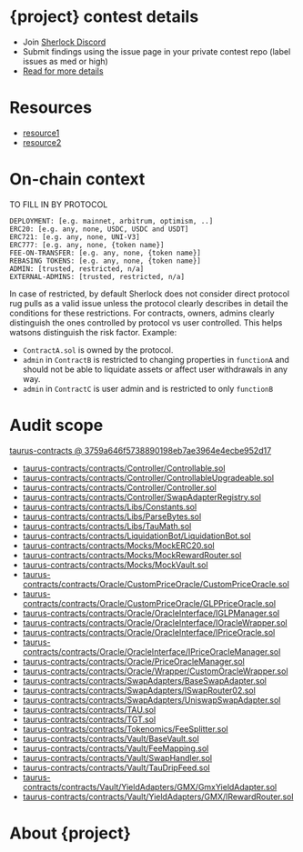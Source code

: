 # {project} contest details

- Join [Sherlock Discord](https://discord.gg/MABEWyASkp)
- Submit findings using the issue page in your private contest repo (label issues as med or high)
- [Read for more details](https://docs.sherlock.xyz/audits/watsons)

# Resources

- [resource1](url)
- [resource2](url)

# On-chain context

TO FILL IN BY PROTOCOL

```
DEPLOYMENT: [e.g. mainnet, arbitrum, optimism, ..]
ERC20: [e.g. any, none, USDC, USDC and USDT]
ERC721: [e.g. any, none, UNI-V3]
ERC777: [e.g. any, none, {token name}]
FEE-ON-TRANSFER: [e.g. any, none, {token name}]
REBASING TOKENS: [e.g. any, none, {token name}]
ADMIN: [trusted, restricted, n/a]
EXTERNAL-ADMINS: [trusted, restricted, n/a]
```

In case of restricted, by default Sherlock does not consider direct protocol rug pulls as a valid issue unless the protocol clearly describes in detail the conditions for these restrictions. 
For contracts, owners, admins clearly distinguish the ones controlled by protocol vs user controlled. This helps watsons distinguish the risk factor. 
Example: 
* `ContractA.sol` is owned by the protocol. 
* `admin` in `ContractB` is restricted to changing properties in `functionA` and should not be able to liquidate assets or affect user withdrawals in any way. 
* `admin` in `ContractC` is user admin and is restricted to only `functionB`

# Audit scope


[taurus-contracts @ 3759a646f5738890198eb7ae3964e4ecbe952d17](https://github.com/protokol/taurus-contracts/tree/3759a646f5738890198eb7ae3964e4ecbe952d17)
- [taurus-contracts/contracts/Controller/Controllable.sol](taurus-contracts/contracts/Controller/Controllable.sol)
- [taurus-contracts/contracts/Controller/ControllableUpgradeable.sol](taurus-contracts/contracts/Controller/ControllableUpgradeable.sol)
- [taurus-contracts/contracts/Controller/Controller.sol](taurus-contracts/contracts/Controller/Controller.sol)
- [taurus-contracts/contracts/Controller/SwapAdapterRegistry.sol](taurus-contracts/contracts/Controller/SwapAdapterRegistry.sol)
- [taurus-contracts/contracts/Libs/Constants.sol](taurus-contracts/contracts/Libs/Constants.sol)
- [taurus-contracts/contracts/Libs/ParseBytes.sol](taurus-contracts/contracts/Libs/ParseBytes.sol)
- [taurus-contracts/contracts/Libs/TauMath.sol](taurus-contracts/contracts/Libs/TauMath.sol)
- [taurus-contracts/contracts/LiquidationBot/LiquidationBot.sol](taurus-contracts/contracts/LiquidationBot/LiquidationBot.sol)
- [taurus-contracts/contracts/Mocks/MockERC20.sol](taurus-contracts/contracts/Mocks/MockERC20.sol)
- [taurus-contracts/contracts/Mocks/MockRewardRouter.sol](taurus-contracts/contracts/Mocks/MockRewardRouter.sol)
- [taurus-contracts/contracts/Mocks/MockVault.sol](taurus-contracts/contracts/Mocks/MockVault.sol)
- [taurus-contracts/contracts/Oracle/CustomPriceOracle/CustomPriceOracle.sol](taurus-contracts/contracts/Oracle/CustomPriceOracle/CustomPriceOracle.sol)
- [taurus-contracts/contracts/Oracle/CustomPriceOracle/GLPPriceOracle.sol](taurus-contracts/contracts/Oracle/CustomPriceOracle/GLPPriceOracle.sol)
- [taurus-contracts/contracts/Oracle/OracleInterface/IGLPManager.sol](taurus-contracts/contracts/Oracle/OracleInterface/IGLPManager.sol)
- [taurus-contracts/contracts/Oracle/OracleInterface/IOracleWrapper.sol](taurus-contracts/contracts/Oracle/OracleInterface/IOracleWrapper.sol)
- [taurus-contracts/contracts/Oracle/OracleInterface/IPriceOracle.sol](taurus-contracts/contracts/Oracle/OracleInterface/IPriceOracle.sol)
- [taurus-contracts/contracts/Oracle/OracleInterface/IPriceOracleManager.sol](taurus-contracts/contracts/Oracle/OracleInterface/IPriceOracleManager.sol)
- [taurus-contracts/contracts/Oracle/PriceOracleManager.sol](taurus-contracts/contracts/Oracle/PriceOracleManager.sol)
- [taurus-contracts/contracts/Oracle/Wrapper/CustomOracleWrapper.sol](taurus-contracts/contracts/Oracle/Wrapper/CustomOracleWrapper.sol)
- [taurus-contracts/contracts/SwapAdapters/BaseSwapAdapter.sol](taurus-contracts/contracts/SwapAdapters/BaseSwapAdapter.sol)
- [taurus-contracts/contracts/SwapAdapters/ISwapRouter02.sol](taurus-contracts/contracts/SwapAdapters/ISwapRouter02.sol)
- [taurus-contracts/contracts/SwapAdapters/UniswapSwapAdapter.sol](taurus-contracts/contracts/SwapAdapters/UniswapSwapAdapter.sol)
- [taurus-contracts/contracts/TAU.sol](taurus-contracts/contracts/TAU.sol)
- [taurus-contracts/contracts/TGT.sol](taurus-contracts/contracts/TGT.sol)
- [taurus-contracts/contracts/Tokenomics/FeeSplitter.sol](taurus-contracts/contracts/Tokenomics/FeeSplitter.sol)
- [taurus-contracts/contracts/Vault/BaseVault.sol](taurus-contracts/contracts/Vault/BaseVault.sol)
- [taurus-contracts/contracts/Vault/FeeMapping.sol](taurus-contracts/contracts/Vault/FeeMapping.sol)
- [taurus-contracts/contracts/Vault/SwapHandler.sol](taurus-contracts/contracts/Vault/SwapHandler.sol)
- [taurus-contracts/contracts/Vault/TauDripFeed.sol](taurus-contracts/contracts/Vault/TauDripFeed.sol)
- [taurus-contracts/contracts/Vault/YieldAdapters/GMX/GmxYieldAdapter.sol](taurus-contracts/contracts/Vault/YieldAdapters/GMX/GmxYieldAdapter.sol)
- [taurus-contracts/contracts/Vault/YieldAdapters/GMX/IRewardRouter.sol](taurus-contracts/contracts/Vault/YieldAdapters/GMX/IRewardRouter.sol)



# About {project}
